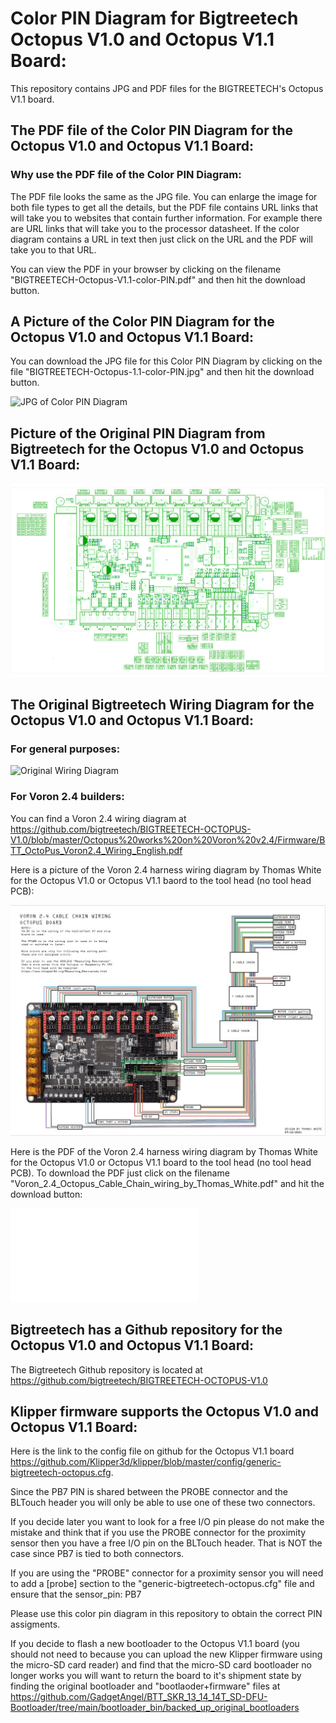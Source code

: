 # Color PIN Diagram for Bigtreetech Octopus V1.0 and Octopus V1.1 Board:

This repository contains JPG and PDF files for the BIGTREETECH's Octopus V1.1 board.

## The PDF file of the Color PIN Diagram for the Octopus V1.0 and Octopus V1.1 Board:

### Why use the PDF file of the Color PIN Diagram:

The PDF file looks the same as the JPG file. You can enlarge the image for both file types to
get all the details, but the PDF file contains URL links that will take you to websites that contain further information.  For example there are URL links that will take you to the processor datasheet.  If the color diagram contains a URL in text then just click on the URL and the PDF  will take you to that URL.

You can view the PDF in your browser by clicking on the filename "BIGTREETECH-Octopus-V1.1-color-PIN.pdf" and then hit the download button.

## A Picture of the Color PIN Diagram for the Octopus V1.0 and Octopus V1.1 Board:

You can download the JPG file for this Color PIN Diagram by clicking on the file "BIGTREETECH-Octopus-1.1-color-PIN.jpg" and then hit the download button.

![JPG of Color PIN Diagram](BIGTREETECH-Octopus-1.1-color-PIN.jpg)

## Picture of the Original PIN Diagram from Bigtreetech for the Octopus V1.0 and Octopus V1.1 Board:

![JPG of original PIN Diagram](images/BIGTREETECH-Octopus-V1.1-original-PIN.jpg)

## The Original Bigtreetech Wiring Diagram for the Octopus V1.0 and Octopus V1.1 Board:

### For general purposes:

![Original Wiring Diagram](images/BIQU-Octopus-wiring-diagram-V1.0-2021-7-9.png)

### For Voron 2.4 builders:

You can find a Voron 2.4 wiring diagram at https://github.com/bigtreetech/BIGTREETECH-OCTOPUS-V1.0/blob/master/Octopus%20works%20on%20Voron%20v2.4/Firmware/BTT_OctoPus_Voron2.4_Wiring_English.pdf

Here is a picture of the Voron 2.4 harness wiring diagram by Thomas White for the Octopus V1.0 or Octopus V1.1 baord to the tool head (no tool head PCB):

![Original Wiring Diagram](Voron_2.4_Octopus_Cable_Chain_wiring_by_Thomas_White.JPG)

Here is the PDF of the Voron 2.4 harness wiring diagram by Thomas White for the Octopus V1.0 or Octopus V1.1 board to the tool head (no tool head PCB).  To download the PDF just click on the filename "Voron_2.4_Octopus_Cable_Chain_wiring_by_Thomas_White.pdf" and hit the download button:

 ![Voron 2.4 Wiring Harness Diagram by Thomas White](Voron_2.4_Octopus_Cable_Chain_wiring_by_Thomas_White.pdf)


## Bigtreetech has a Github repository for the Octopus V1.0 and Octopus V1.1 Board:

The Bigtreetech Github repository is located at https://github.com/bigtreetech/BIGTREETECH-OCTOPUS-V1.0

## Klipper firmware supports the Octopus V1.0 and Octopus V1.1 Board:

Here is the link to the config file on github for the Octopus V1.1 board https://github.com/Klipper3d/klipper/blob/master/config/generic-bigtreetech-octopus.cfg.

Since the PB7 PIN is shared between the PROBE connector and the BLTouch header you will only be able to use one of these two connectors.

If you decide later you want to look for a free I/O pin please do not make the mistake and think that if you use the PROBE connector for the proximity sensor then you have a free I/O pin on the BLTouch header.  That is NOT the case since PB7 is tied to both connectors.

If you are using the "PROBE" connector for a proximity sensor you will need to add a [probe] section to the "generic-bigtreetech-octopus.cfg" file and ensure that the sensor_pin: PB7

Please use this color pin diagram in this repository to obtain the correct PIN assigments.

If you decide to flash a new bootloader to the Octopus V1.1 board (you should not need to because you can upload the new Klipper firmware using the micro-SD card reader) and find that the micro-SD card bootloader no longer works you will want to return the board to it's shipment state by finding the original bootloader and "bootlaoder+firmware" files at https://github.com/GadgetAngel/BTT_SKR_13_14_14T_SD-DFU-Bootloader/tree/main/bootloader_bin/backed_up_original_bootloaders

